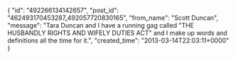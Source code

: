  {
   "id": "492266134142657",
   "post_id": "462493170453287_492057720830165",
   "from_name": "Scott Duncan",
   "message": "Tara Duncan and I have a running gag called \"THE HUSBANDLY RIGHTS AND WIFELY DUTIES ACT\" and I make up words and definitions all the time for it.",
   "created_time": "2013-03-14T22:03:11+0000"
 }
